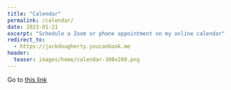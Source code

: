 ```yaml
---
title: "Calendar"
permalink: /calendar/
date: 2023-01-21
excerpt: "Schedule a Zoom or phone appointment on my online calendar"
redirect_to:
  - https://jackdougherty.youcanbook.me
header:
  teaser: images/home/calendar-300x200.png
---
```

Go to [this link](https://jackdougherty.youcanbook.me)
